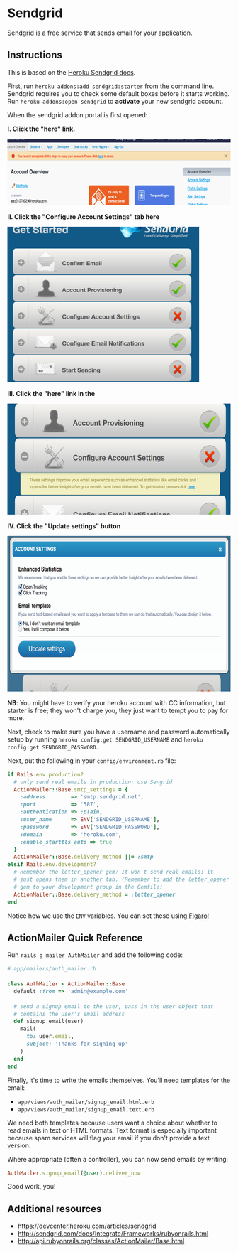 # Sendgrid

Sendgrid is a free service that sends email for your application.

## Instructions

This is based on the [Heroku Sendgrid docs][sendgrid-docs].

First, run `heroku addons:add sendgrid:starter` from the command line.
Sendgrid requires you to check some default boxes before it starts
working. Run `heroku addons:open sendgrid` to **activate** your new
sendgrid account.

When the sendgrid addon portal is first opened:

  **I. Click the "here" link.**

<img src="./assets/sendgrid_3.png" height="150px">

  **II. Click the "Configure Account Settings" tab here**

<img src="./assets/sendgrid_4.png" height="350px">

  **III. Click the "here" link in the**

<img src="./assets/sendgrid_5.png" height="250px">

  **IV. Click the "Update settings" button**

<img src="./assets/sendgrid_6.png" height="350px">

**NB**: You might have to verify your heroku account with CC information,
but starter is free; they won't charge you, they just want to tempt
you to pay for more.

Next, check to make sure you have a username and password
automatically setup by running `heroku config:get SENDGRID_USERNAME`
and `heroku config:get SENDGRID_PASSWORD`.

Next, put the following in your `config/environment.rb` file:

```ruby
if Rails.env.production?
  # only send real emails in production; use Sengrid
  ActionMailer::Base.smtp_settings = {
    :address        => 'smtp.sendgrid.net',
    :port           => '587',
    :authentication => :plain,
    :user_name      => ENV['SENDGRID_USERNAME'],
    :password       => ENV['SENDGRID_PASSWORD'],
    :domain         => 'heroku.com',
    :enable_starttls_auto => true
  }
  ActionMailer::Base.delivery_method ||= :smtp
elsif Rails.env.development?
  # Remember the letter_opener gem? It won't send real emails; it
  # just opens them in another tab. (Remember to add the letter_opener
  # gem to your development group in the Gemfile)
  ActionMailer::Base.delivery_method = :letter_opener
end
```

Notice how we use the `ENV` variables. You can set these using
[Figaro][figaro]!

## ActionMailer Quick Reference

Run `rails g mailer AuthMailer` and add the following code:

```ruby
# app/mailers/auth_mailer.rb

class AuthMailer < ActionMailer::Base
  default :from => 'admin@example.com'

  # send a signup email to the user, pass in the user object that
  # contains the user's email address
  def signup_email(user)
    mail(
      to: user.email,
      subject: 'Thanks for signing up'
    )
  end
end
```

Finally, it's time to write the emails themselves. You'll need
templates for the email:

* `app/views/auth_mailer/signup_email.html.erb`
* `app/views/auth_mailer/signup_email.text.erb`

We need both templates because users want a choice about whether to
read emails in text or HTML formats. Text format is especially
important because spam services will flag your email if you don't
provide a text version.

Where appropriate (often a controller), you can now send emails by
writing:

```ruby
AuthMailer.signup_email(@user).deliver_now
```

Good work, you!

[sendgrid-docs]: https://devcenter.heroku.com/articles/sendgrid
[figaro]: figaro.md
[wizard-signup]: https://sendgrid.com/account/wizardSignup
[image-1]: ./assets/sendgrid_1.png
[image-2]: ./assets/sendgrid_2.png
[image-3]: ./assets/sendgrid_3.png
[image-4]: ./assets/sendgrid_4.png
[image-5]: ./assets/sendgrid_5.png
[image-6]: ./assets/sendgrid_6.png

## Additional resources

* https://devcenter.heroku.com/articles/sendgrid
* http://sendgrid.com/docs/Integrate/Frameworks/rubyonrails.html
* http://api.rubyonrails.org/classes/ActionMailer/Base.html
